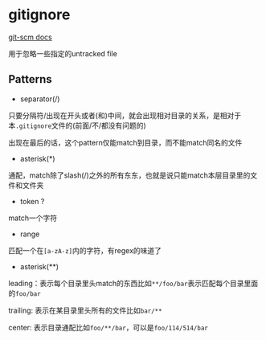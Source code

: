 # gitignore

[git-scm docs](https://git-scm.com/docs/gitignore)

用于忽略一些指定的untracked file

## Patterns

- separator(/)

只要分隔符/出现在开头或者(和)中间，就会出现相对目录的关系，是相对于本`.gitignore`文件的(前面/不/都没有问题的)

出现在最后的话，这个pattern仅能match到目录，而不能match同名的文件

- asterisk(*)

通配，match除了slash(/)之外的所有东东，也就是说只能match本层目录里的文件和文件夹

- token ?

match一个字符

- range

匹配一个在`[a-zA-z]`内的字符，有regex的味道了

- asterisk(**)

leading：表示每个目录里头match的东西比如`**/foo/bar`表示匹配每个目录里面的`foo/bar`

trailing: 表示在某目录里头所有的文件比如`bar/**`

center: 表示目录通配比如`foo/**/bar`，可以是`foo/114/514/bar`
